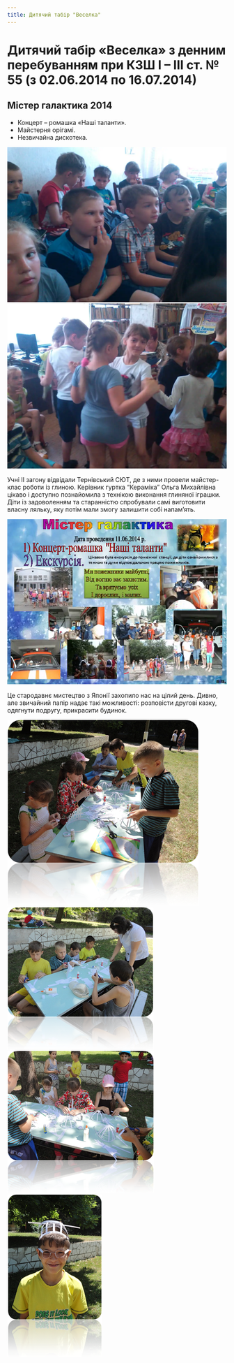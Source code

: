 ```yaml
---
title: Дитячий табір "Веселка"
---
```


# Дитячий табір «Веселка» з денним перебуванням при КЗШ І – ІІІ ст. № 55 (з 02.06.2014 по 16.07.2014)

## Містер галактика 2014

- Концерт – ромашка «Наші таланти».
- Майстерня орігамі.
- Незвичайна дискотека.

<slideshow id="_/72157648764011470" />

<gallery>
<img src="1.webp" alt="">
<img src="2.webp" alt="">
</gallery>

Учні ІІ загону відвідали Тернівський СЮТ, де з ними провели майстер-клас роботи із глиною. Керівник гуртка “Кераміка” Ольга Михайлівна цікаво і доступно познайомила з технікою виконання глиняної іграшки. Діти із задоволенням та старанністю спробували самі виготовити власну ляльку, яку потім мали змогу залишити собі напам’ять.

<slideshow id="_/72157648756372067" />

![](3.webp)

Це стародавнє мистецтво з Японії захопило нас на цілий день. Дивно, але звичайний папір надає такі можливості: розповісти другові казку, одягнути подругу, прикрасити будинок.

<gallery>
<img src="4.png" alt="">
<img src="5.png" alt="">
<img src="6.png" alt="">
<img src="7.png" alt="">
</gallery>
